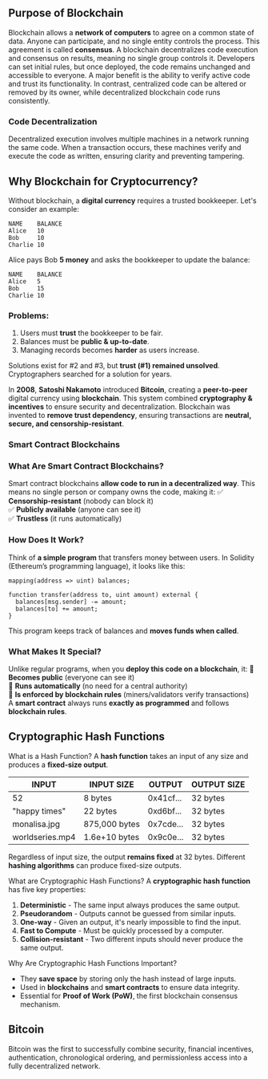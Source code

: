 ## Purpose of Blockchain
Blockchain allows a **network of computers** to agree on a common state of data. Anyone can participate, and no single entity controls the process.
This agreement is called **consensus**. 
A blockchain decentralizes code execution and consensus on results, meaning no single group controls it. Developers can set initial rules, but once deployed, the code remains unchanged and accessible to everyone. 
A major benefit is the ability to verify active code and trust its functionality. In contrast, centralized code can be altered or removed by its owner, while decentralized blockchain code runs consistently.

### Code Decentralization  
Decentralized execution involves multiple machines in a network running the same code. When a transaction occurs, these machines verify and execute the code as written, ensuring clarity and preventing tampering.

## Why Blockchain for Cryptocurrency?
Without blockchain, a **digital currency** requires a trusted bookkeeper. Let's consider an example:
```
NAME    BALANCE
Alice   10
Bob     10
Charlie 10
```
Alice pays Bob **5 money** and asks the bookkeeper to update the balance:

```
NAME    BALANCE
Alice   5
Bob     15
Charlie 10
```

### Problems:
1. Users must **trust** the bookkeeper to be fair.
2. Balances must be **public & up-to-date**.
3. Managing records becomes **harder** as users increase.

Solutions exist for #2 and #3, but **trust (#1) remained unsolved**. Cryptographers searched for a solution for years.

In **2008**, **Satoshi Nakamoto** introduced **Bitcoin**, creating a **peer-to-peer** digital currency using **blockchain**. 
This system combined **cryptography & incentives** to ensure security and decentralization.
Blockchain was invented to **remove trust dependency**, ensuring transactions are **neutral, secure, and censorship-resistant**.

### Smart Contract Blockchains

### **What Are Smart Contract Blockchains?**
Smart contract blockchains **allow code to run in a decentralized way**. This means no single person or company owns the code, making it:
✅ **Censorship-resistant** (nobody can block it)  
✅ **Publicly available** (anyone can see it)  
✅ **Trustless** (it runs automatically)  

### **How Does It Work?**
Think of **a simple program** that transfers money between users. In Solidity (Ethereum’s programming language), it looks like this:

```solidity
mapping(address => uint) balances;

function transfer(address to, uint amount) external {
  balances[msg.sender] -= amount;
  balances[to] += amount;
}
```

This program keeps track of balances and **moves funds when called**.  

### **What Makes It Special?**
Unlike regular programs, when you **deploy this code on a blockchain**, it:
🔹 **Becomes public** (everyone can see it)  
🔹 **Runs automatically** (no need for a central authority)  
🔹 **Is enforced by blockchain rules** (miners/validators verify transactions)  
A **smart contract** always runs **exactly as programmed** and follows **blockchain rules**. 

## Cryptographic Hash Functions

What is a Hash Function?
A **hash function** takes an input of any size and produces a **fixed-size output**.

| INPUT              | INPUT SIZE       | OUTPUT  | OUTPUT SIZE |
|--------------------|-----------------|---------|-------------|
| 52                | 8 bytes          | 0x41cf... | 32 bytes |
| "happy times"     | 22 bytes         | 0xd6bf... | 32 bytes |
| monalisa.jpg      | 875,000 bytes    | 0x7cde... | 32 bytes |
| worldseries.mp4   | 1.6e+10 bytes    | 0x9c0e... | 32 bytes |

Regardless of input size, the output **remains fixed** at 32 bytes. Different **hashing algorithms** can produce fixed-size outputs.

What are Cryptographic Hash Functions?
A **cryptographic hash function** has five key properties:

1. **Deterministic** - The same input always produces the same output.
2. **Pseudorandom** - Outputs cannot be guessed from similar inputs.
3. **One-way** - Given an output, it's nearly impossible to find the input.
4. **Fast to Compute** - Must be quickly processed by a computer.
5. **Collision-resistant** - Two different inputs should never produce the same output.

Why Are Cryptographic Hash Functions Important?
- They **save space** by storing only the hash instead of large inputs.
- Used in **blockchains** and **smart contracts** to ensure data integrity.
- Essential for **Proof of Work (PoW)**, the first blockchain consensus mechanism.
## Bitcoin
Bitcoin was the first to successfully combine security, financial incentives, authentication, chronological ordering, and permissionless access into a fully decentralized network.

